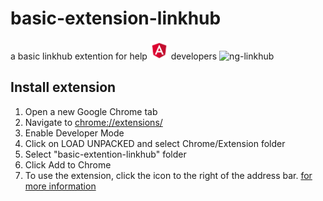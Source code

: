 # basic-extension-linkhub
 a basic linkhub extention for help <img src="angular.png" width="30" height="30"> developers
 ![ng-linkhub](https://user-images.githubusercontent.com/65635988/209994327-2a04fc24-db8e-4aad-9d66-219bfdf763c8.gif)

 ## Install extension


1) Open a new Google Chrome tab
2) Navigate to [chrome://extensions/]()
3) Enable Developer Mode
4) Click on LOAD UNPACKED and select Chrome/Extension folder
5) Select "basic-extention-linkhub" folder
6) Click Add to Chrome
7) To use the extension, click the icon to the right of the address bar. [for more information]( https://support.google.com/chrome_webstore/answer/2664769?hl=en#zippy=%2Cinstall-with-a-windows-or-mac-application "Chrome Web Store Help")
 
 
  
